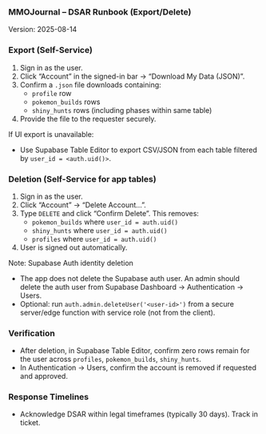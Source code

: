 ### MMOJournal – DSAR Runbook (Export/Delete)

Version: 2025-08-14

### Export (Self-Service)

1) Sign in as the user.
2) Click “Account” in the signed-in bar → “Download My Data (JSON)”.
3) Confirm a `.json` file downloads containing:
   - `profile` row
   - `pokemon_builds` rows
   - `shiny_hunts` rows (including phases within same table)
4) Provide the file to the requester securely.

If UI export is unavailable:
- Use Supabase Table Editor to export CSV/JSON from each table filtered by `user_id = <auth.uid()>`.

### Deletion (Self-Service for app tables)

1) Sign in as the user.
2) Click “Account” → “Delete Account…”.
3) Type `DELETE` and click “Confirm Delete”. This removes:
   - `pokemon_builds` where `user_id = auth.uid()`
   - `shiny_hunts` where `user_id = auth.uid()`
   - `profiles` where `user_id = auth.uid()`
4) User is signed out automatically.

Note: Supabase Auth identity deletion
- The app does not delete the Supabase auth user. An admin should delete the auth user from Supabase Dashboard → Authentication → Users.
- Optional: run `auth.admin.deleteUser('<user-id>')` from a secure server/edge function with service role (not from the client).

### Verification

- After deletion, in Supabase Table Editor, confirm zero rows remain for the user across `profiles`, `pokemon_builds`, `shiny_hunts`.
- In Authentication → Users, confirm the account is removed if requested and approved.

### Response Timelines

- Acknowledge DSAR within legal timeframes (typically 30 days). Track in ticket.


